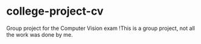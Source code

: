 # college-project-cv
Group project for the Computer Vision exam 
!This is a group project, not all the work was done by me.
